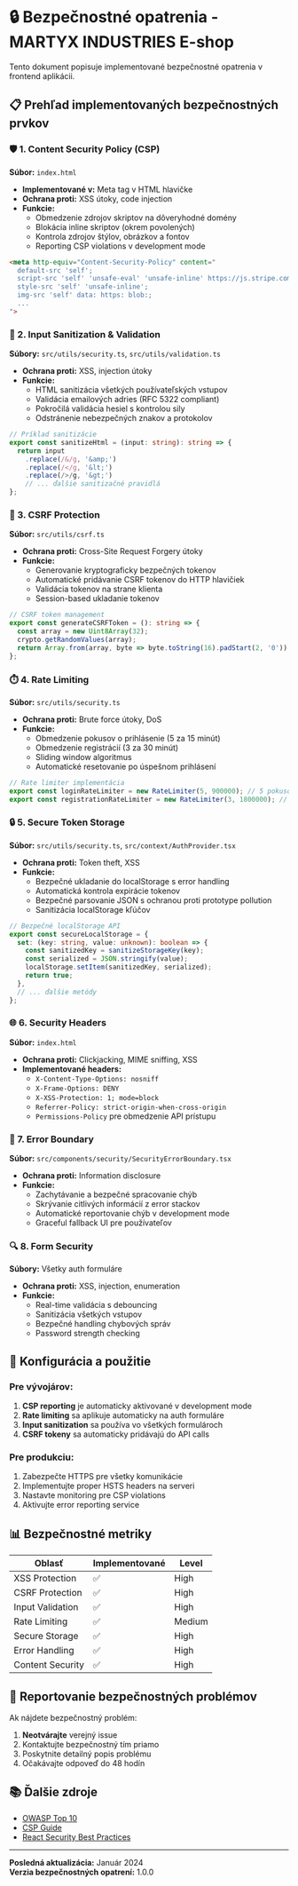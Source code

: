 # 🔒 Bezpečnostné opatrenia - MARTYX INDUSTRIES E-shop

Tento dokument popisuje implementované bezpečnostné opatrenia v frontend aplikácii.

## 📋 Prehľad implementovaných bezpečnostných prvkov

### 🛡️ 1. Content Security Policy (CSP)
**Súbor:** `index.html`
- **Implementované v:** Meta tag v HTML hlavičke
- **Ochrana proti:** XSS útoky, code injection
- **Funkcie:**
  - Obmedzenie zdrojov skriptov na dôveryhodné domény
  - Blokácia inline skriptov (okrem povolených)
  - Kontrola zdrojov štýlov, obrázkov a fontov
  - Reporting CSP violations v development mode

```html
<meta http-equiv="Content-Security-Policy" content="
  default-src 'self';
  script-src 'self' 'unsafe-eval' 'unsafe-inline' https://js.stripe.com;
  style-src 'self' 'unsafe-inline';
  img-src 'self' data: https: blob:;
  ...
">
```

### 🔐 2. Input Sanitization & Validation
**Súbory:** `src/utils/security.ts`, `src/utils/validation.ts`
- **Ochrana proti:** XSS, injection útoky
- **Funkcie:**
  - HTML sanitizácia všetkých používateľských vstupov
  - Validácia emailových adries (RFC 5322 compliant)
  - Pokročilá validácia hesiel s kontrolou sily
  - Odstránenie nebezpečných znakov a protokolov

```typescript
// Príklad sanitizácie
export const sanitizeHtml = (input: string): string => {
  return input
    .replace(/&/g, '&amp;')
    .replace(/</g, '&lt;')
    .replace(/>/g, '&gt;')
    // ... ďalšie sanitizačné pravidlá
};
```

### 🚫 3. CSRF Protection
**Súbor:** `src/utils/csrf.ts`
- **Ochrana proti:** Cross-Site Request Forgery útoky
- **Funkcie:**
  - Generovanie kryptograficky bezpečných tokenov
  - Automatické pridávanie CSRF tokenov do HTTP hlavičiek
  - Validácia tokenov na strane klienta
  - Session-based ukladanie tokenov

```typescript
// CSRF token management
export const generateCSRFToken = (): string => {
  const array = new Uint8Array(32);
  crypto.getRandomValues(array);
  return Array.from(array, byte => byte.toString(16).padStart(2, '0')).join('');
};
```

### ⏱️ 4. Rate Limiting
**Súbor:** `src/utils/security.ts`
- **Ochrana proti:** Brute force útoky, DoS
- **Funkcie:**
  - Obmedzenie pokusov o prihlásenie (5 za 15 minút)
  - Obmedzenie registrácií (3 za 30 minút)
  - Sliding window algoritmus
  - Automatické resetovanie po úspešnom prihlásení

```typescript
// Rate limiter implementácia
export const loginRateLimiter = new RateLimiter(5, 900000); // 5 pokusov za 15 minút
export const registrationRateLimiter = new RateLimiter(3, 1800000); // 3 pokusy za 30 minút
```

### 🔒 5. Secure Token Storage
**Súbor:** `src/utils/security.ts`, `src/context/AuthProvider.tsx`
- **Ochrana proti:** Token theft, XSS
- **Funkcie:**
  - Bezpečné ukladanie do localStorage s error handling
  - Automatická kontrola expirácie tokenov
  - Bezpečné parsovanie JSON s ochranou proti prototype pollution
  - Sanitizácia localStorage kľúčov

```typescript
// Bezpečné localStorage API
export const secureLocalStorage = {
  set: (key: string, value: unknown): boolean => {
    const sanitizedKey = sanitizeStorageKey(key);
    const serialized = JSON.stringify(value);
    localStorage.setItem(sanitizedKey, serialized);
    return true;
  },
  // ... ďalšie metódy
};
```

### 🌐 6. Security Headers
**Súbor:** `index.html`
- **Ochrana proti:** Clickjacking, MIME sniffing, XSS
- **Implementované headers:**
  - `X-Content-Type-Options: nosniff`
  - `X-Frame-Options: DENY`
  - `X-XSS-Protection: 1; mode=block`
  - `Referrer-Policy: strict-origin-when-cross-origin`
  - `Permissions-Policy` pre obmedzenie API prístupu

### 🛑 7. Error Boundary
**Súbor:** `src/components/security/SecurityErrorBoundary.tsx`
- **Ochrana proti:** Information disclosure
- **Funkcie:**
  - Zachytávanie a bezpečné spracovanie chýb
  - Skrývanie citlivých informácií z error stackov
  - Automatické reportovanie chýb v development mode
  - Graceful fallback UI pre používateľov

### 🔍 8. Form Security
**Súbory:** Všetky auth formuláre
- **Ochrana proti:** XSS, injection, enumeration
- **Funkcie:**
  - Real-time validácia s debouncing
  - Sanitizácia všetkých vstupov
  - Bezpečné handling chybových správ
  - Password strength checking

## 🔧 Konfigurácia a použitie

### Pre vývojárov:

1. **CSP reporting** je automaticky aktivované v development mode
2. **Rate limiting** sa aplikuje automaticky na auth formuláre
3. **Input sanitization** sa používa vo všetkých formulároch
4. **CSRF tokeny** sa automaticky pridávajú do API calls

### Pre produkciu:

1. Zabezpečte HTTPS pre všetky komunikácie
2. Implementujte proper HSTS headers na serveri
3. Nastavte monitoring pre CSP violations
4. Aktivujte error reporting service

## 📊 Bezpečnostné metriky

| Oblasť | Implementované | Level |
|--------|---------------|-------|
| XSS Protection | ✅ | High |
| CSRF Protection | ✅ | High |
| Input Validation | ✅ | High |
| Rate Limiting | ✅ | Medium |
| Secure Storage | ✅ | High |
| Error Handling | ✅ | High |
| Content Security | ✅ | High |

## 🚨 Reportovanie bezpečnostných problémov

Ak nájdete bezpečnostný problém:

1. **Neotvárajte** verejný issue
2. Kontaktujte bezpečnostný tím priamo
3. Poskytnite detailný popis problému
4. Očakávajte odpoveď do 48 hodín

## 📚 Ďalšie zdroje

- [OWASP Top 10](https://owasp.org/www-project-top-ten/)
- [CSP Guide](https://developer.mozilla.org/en-US/docs/Web/HTTP/CSP)
- [React Security Best Practices](https://react.dev/learn/security)

---
**Posledná aktualizácia:** Január 2024  
**Verzia bezpečnostných opatrení:** 1.0.0

